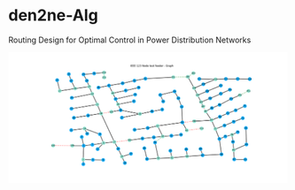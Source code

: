 # den2ne-Alg
Routing Design for Optimal Control in Power Distribution Networks  


![img](doc/img/graph.png)
